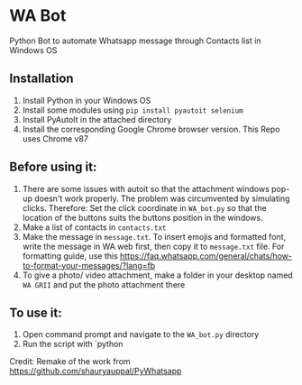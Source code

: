 # WA Bot
Python Bot to automate Whatsapp message through Contacts list in Windows OS

## Installation
1. Install Python in your Windows OS
2. Install some modules using `pip install pyautoit selenium`
3. Install PyAutoIt in the attached directory
4. Install the corresponding Google Chrome browser version. This Repo uses Chrome v87

## Before using it:
1. There are some issues with autoit so that the attachment windows pop-up doesn't work properly. The problem was circumvented by simulating clicks. Therefore: Set the click coordinate in `WA_bot.py` so that the location of the buttons suits the buttons position in the windows.
2. Make a list of contacts in `contacts.txt`
3. Make the message in `message.txt`. To insert emojis and formatted font, write the message in WA web first, then copy it to `message.txt` file. For formatting guide, use this https://faq.whatsapp.com/general/chats/how-to-format-your-messages/?lang=fb
4. To give a photo/ video attachment, make a folder in your desktop named `WA GRII` and put the photo attachment there

## To use it:
1. Open command prompt and navigate to the `WA_bot.py` directory
2. Run the script with `python

Credit: Remake of the work from https://github.com/shauryauppal/PyWhatsapp
